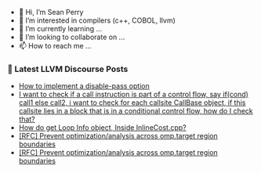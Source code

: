 - 👋 Hi, I’m Sean Perry
- 👀 I’m interested in compilers (c++, COBOL, llvm)
- 🌱 I’m currently learning ...
- 💞️ I’m looking to collaborate on ...
- 📫 How to reach me ...

<!---
s66perry/s66perry is a ✨ special ✨ repository because its `README.md` (this file) appears on your GitHub profile.
You can click the Preview link to take a look at your changes.
--->
### 📕 Latest LLVM Discourse Posts

<!-- DISCOURSE-LLVM:START -->
- [How to implement a disable-pass option](https://discourse.llvm.org/t/how-to-implement-a-disable-pass-option/71149#post_12)
- [I want to check if a call instruction is part of a control flow, say if&lpar;cond&rpar; call1 else call2, i want to check for each callsite CallBase object, if this callsite lies in a block that is in a conditional control flow, how do I check that?](https://discourse.llvm.org/t/i-want-to-check-if-a-call-instruction-is-part-of-a-control-flow-say-if-cond-call1-else-call2-i-want-to-check-for-each-callsite-callbase-object-if-this-callsite-lies-in-a-block-that-is-in-a-conditional-control-flow-how-do-i-check-that/71356#post_3)
- [How do get Loop Info object, Inside InlineCost.cpp?](https://discourse.llvm.org/t/how-do-get-loop-info-object-inside-inlinecost-cpp/71424#post_1)
- [[RFC] Prevent optimization/analysis across omp.target region boundaries](https://discourse.llvm.org/t/rfc-prevent-optimization-analysis-across-omp-target-region-boundaries/71402?page=2#post_21)
- [[RFC] Prevent optimization/analysis across omp.target region boundaries](https://discourse.llvm.org/t/rfc-prevent-optimization-analysis-across-omp-target-region-boundaries/71402#post_20)
<!-- DISCOURSE-LLVM:END -->

